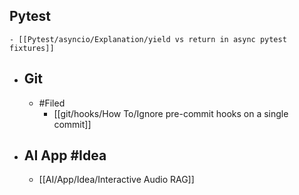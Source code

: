 ## Pytest
	- [[Pytest/asyncio/Explanation/yield vs return in async pytest fixtures]]
- ## Git
	- #Filed
		- [[git/hooks/How To/Ignore pre-commit hooks on a single commit]]
- ## AI App #Idea
	- [[AI/App/Idea/Interactive Audio RAG]]